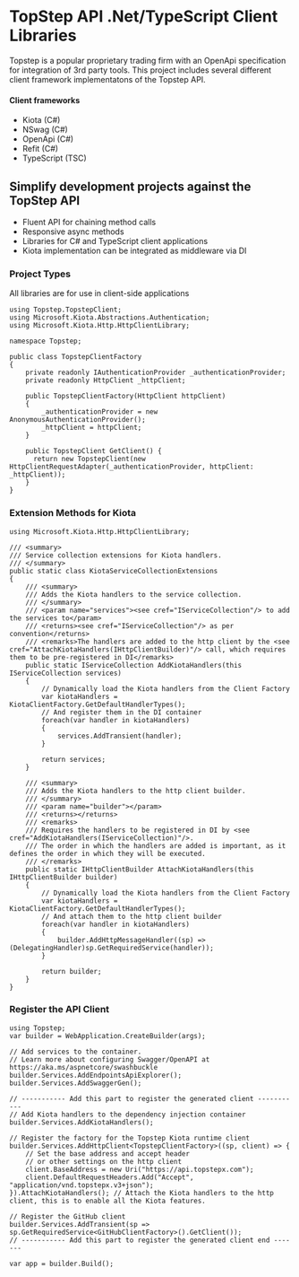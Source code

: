 # TopStep API .Net/TypeScript Client Libraries
Topstep is a popular proprietary trading firm with an OpenApi specification for integration of 3rd party tools. This project includes several different client framework implementatons of the Topstep API.

#### Client frameworks
- Kiota (C#)
- NSwag (C#)
- OpenApi (C#)
- Refit (C#)
- TypeScript (TSC)

## Simplify development projects against the TopStep API
- Fluent API for chaining method calls
- Responsive async methods
- Libraries for C# and TypeScript client applications
- Kiota implementation can be integrated as middleware via DI

### Project Types
All libraries are for use in client-side applications

```
using Topstep.TopstepClient;
using Microsoft.Kiota.Abstractions.Authentication;
using Microsoft.Kiota.Http.HttpClientLibrary;

namespace Topstep;

public class TopstepClientFactory
{
    private readonly IAuthenticationProvider _authenticationProvider;
    private readonly HttpClient _httpClient;

    public TopstepClientFactory(HttpClient httpClient)
    {
        _authenticationProvider = new AnonymousAuthenticationProvider();
        _httpClient = httpClient;
    }

    public TopstepClient GetClient() {
      return new TopstepClient(new HttpClientRequestAdapter(_authenticationProvider, httpClient: _httpClient));
    }
}
```
### Extension Methods for Kiota

```
using Microsoft.Kiota.Http.HttpClientLibrary;

/// <summary>
/// Service collection extensions for Kiota handlers.
/// </summary>
public static class KiotaServiceCollectionExtensions
{
    /// <summary>
    /// Adds the Kiota handlers to the service collection.
    /// </summary>
    /// <param name="services"><see cref="IServiceCollection"/> to add the services to</param>
    /// <returns><see cref="IServiceCollection"/> as per convention</returns>
    /// <remarks>The handlers are added to the http client by the <see cref="AttachKiotaHandlers(IHttpClientBuilder)"/> call, which requires them to be pre-registered in DI</remarks>
    public static IServiceCollection AddKiotaHandlers(this IServiceCollection services)
    {
        // Dynamically load the Kiota handlers from the Client Factory
        var kiotaHandlers = KiotaClientFactory.GetDefaultHandlerTypes();
        // And register them in the DI container
        foreach(var handler in kiotaHandlers)
        {
            services.AddTransient(handler);
        }

        return services;
    }

    /// <summary>
    /// Adds the Kiota handlers to the http client builder.
    /// </summary>
    /// <param name="builder"></param>
    /// <returns></returns>
    /// <remarks>
    /// Requires the handlers to be registered in DI by <see cref="AddKiotaHandlers(IServiceCollection)"/>.
    /// The order in which the handlers are added is important, as it defines the order in which they will be executed.
    /// </remarks>
    public static IHttpClientBuilder AttachKiotaHandlers(this IHttpClientBuilder builder)
    {
        // Dynamically load the Kiota handlers from the Client Factory
        var kiotaHandlers = KiotaClientFactory.GetDefaultHandlerTypes();
        // And attach them to the http client builder
        foreach(var handler in kiotaHandlers)
        {
            builder.AddHttpMessageHandler((sp) => (DelegatingHandler)sp.GetRequiredService(handler));
        }    

        return builder;
    }
}
```

### Register the API Client
```
using Topstep;
var builder = WebApplication.CreateBuilder(args);

// Add services to the container.
// Learn more about configuring Swagger/OpenAPI at https://aka.ms/aspnetcore/swashbuckle
builder.Services.AddEndpointsApiExplorer();
builder.Services.AddSwaggerGen();

// ----------- Add this part to register the generated client -----------
// Add Kiota handlers to the dependency injection container
builder.Services.AddKiotaHandlers();

// Register the factory for the Topstep Kiota runtime client
builder.Services.AddHttpClient<TopstepClientFactory>((sp, client) => {
    // Set the base address and accept header
    // or other settings on the http client
    client.BaseAddress = new Uri("https://api.topstepx.com");
    client.DefaultRequestHeaders.Add("Accept", "application/vnd.topstepx.v3+json");
}).AttachKiotaHandlers(); // Attach the Kiota handlers to the http client, this is to enable all the Kiota features.

// Register the GitHub client
builder.Services.AddTransient(sp => sp.GetRequiredService<GitHubClientFactory>().GetClient());
// ----------- Add this part to register the generated client end -------

var app = builder.Build();
```

